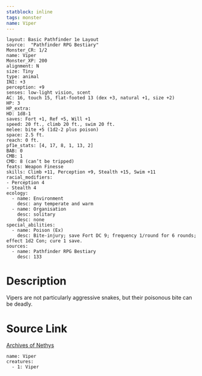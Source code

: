 ```yaml
---
statblock: inline
tags: monster
name: Viper
---
```

```statblock
layout: Basic Pathfinder 1e Layout
source:  "Pathfinder RPG Bestiary"
Monster_CR: 1/2
name: Viper
Monster_XP: 200
alignment: N
size: Tiny
type: animal
INI: +3
perception: +9
senses: low-light vision, scent
AC: 16, touch 15, flat-footed 13 (dex +3, natural +1, size +2)
HP: 3
HP_extra: 
HD: 1d8-1
saves: Fort +1, Ref +5, Will +1
speed: 20 ft., climb 20 ft., swim 20 ft.
melee: bite +5 (1d2-2 plus poison)
space: 2.5 ft.
reach: 0 ft.
pf1e_stats: [4, 17, 8, 1, 13, 2]
BAB: 0
CMB: 1
CMD: 8 (can’t be tripped)
feats: Weapon Finesse
skills: Climb +11, Perception +9, Stealth +15, Swim +11
racial_modifiers:
- Perception 4
- Stealth 4
ecology:
  - name: Environment
    desc: any temperate and warm
  - name: Organisation
    desc: solitary
    desc: none
special_abilities:
  - name: Poison (Ex)
    desc: Bite-injury; save Fort DC 9; frequency 1/round for 6 rounds; effect 1d2 Con; cure 1 save.
sources:
  - name: Pathfinder RPG Bestiary
    desc: 133
```
# Description
Vipers are not particularly aggressive snakes, but their poisonous bite can be deadly.
# Source Link
[Archives of Nethys](https://aonprd.com/MonsterDisplay.aspx?ItemName=Viper)
```encounter-table
name: Viper
creatures:
  - 1: Viper
```
